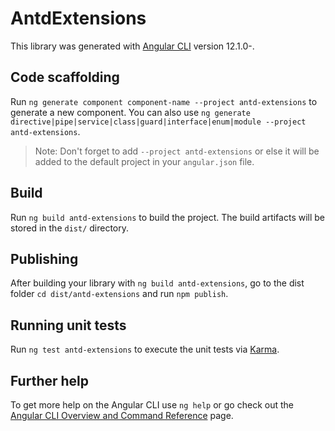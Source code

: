 # AntdExtensions

This library was generated with [Angular CLI](https://github.com/angular/angular-cli) version 12.1.0-.

## Code scaffolding

Run `ng generate component component-name --project antd-extensions` to generate a new component. You can also use `ng generate directive|pipe|service|class|guard|interface|enum|module --project antd-extensions`.
> Note: Don't forget to add `--project antd-extensions` or else it will be added to the default project in your `angular.json` file. 

## Build

Run `ng build antd-extensions` to build the project. The build artifacts will be stored in the `dist/` directory.

## Publishing

After building your library with `ng build antd-extensions`, go to the dist folder `cd dist/antd-extensions` and run `npm publish`.

## Running unit tests

Run `ng test antd-extensions` to execute the unit tests via [Karma](https://karma-runner.github.io).

## Further help

To get more help on the Angular CLI use `ng help` or go check out the [Angular CLI Overview and Command Reference](https://angular.io/cli) page.
